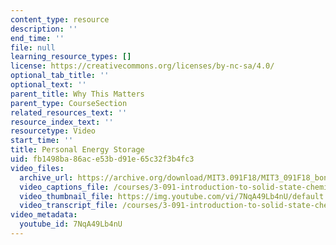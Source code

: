 ```yaml
---
content_type: resource
description: ''
end_time: ''
file: null
learning_resource_types: []
license: https://creativecommons.org/licenses/by-nc-sa/4.0/
optional_tab_title: ''
optional_text: ''
parent_title: Why This Matters
parent_type: CourseSection
related_resources_text: ''
resource_index_text: ''
resourcetype: Video
start_time: ''
title: Personal Energy Storage
uid: fb1498ba-86ac-e53b-d91e-65c32f3b4fc3
video_files:
  archive_url: https://archive.org/download/MIT3.091F18/MIT3_091F18_bonus_lec02_wtm1_300k.mp4
  video_captions_file: /courses/3-091-introduction-to-solid-state-chemistry-fall-2018/7NqA49Lb4nU_captions.webvtt
  video_thumbnail_file: https://img.youtube.com/vi/7NqA49Lb4nU/default.jpg
  video_transcript_file: /courses/3-091-introduction-to-solid-state-chemistry-fall-2018/7NqA49Lb4nU_transcript.pdf
video_metadata:
  youtube_id: 7NqA49Lb4nU
---
```

